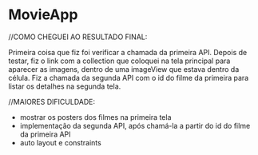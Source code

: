 # MovieApp
//COMO CHEGUEI AO RESULTADO FINAL:

Primeira coisa que fiz foi verificar a chamada da primeira API. Depois de testar,
fiz o link com a collection que coloquei na tela principal para aparecer as imagens,
dentro de uma imageView que estava dentro da célula.
Fiz a chamada da segunda API com o id do filme da primeira para listar os detalhes
na segunda tela.


//MAIORES DIFICULDADE:

 - mostrar os posters dos filmes na primeira tela
 - implementação da segunda API, após chamá-la a partir do id do filme da primeira API
 - auto layout e constraints


